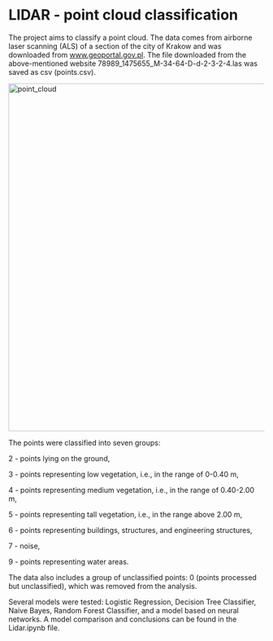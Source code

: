 # LIDAR - point cloud classification

The project aims to classify a point cloud. The data comes from airborne laser scanning (ALS) of a section of the city of Krakow and was downloaded from www.geoportal.gov.pl. The file downloaded from the above-mentioned website 78989_1475655_M-34-64-D-d-2-3-2-4.las was saved as csv (points.csv).

<img width="644" height="684" alt="point_cloud" src="https://github.com/user-attachments/assets/23e043f2-add8-4262-8e27-4ed48309b031" />

The points were classified into seven groups:

2 - points lying on the ground,

3 - points representing low vegetation, i.e., in the range of 0-0.40 m,

4 - points representing medium vegetation, i.e., in the range of 0.40-2.00 m,

5 - points representing tall vegetation, i.e., in the range above 2.00 m,

6 - points representing buildings, structures, and engineering structures,

7 - noise,

9 - points representing water areas.

The data also includes a group of unclassified points: 0 (points processed but unclassified), which was removed from the analysis. 

Several models were tested: Logistic Regression, Decision Tree Classifier, Naive Bayes, Random Forest Classifier, and a model based on neural networks. A model comparison and conclusions can be found in the Lidar.ipynb file.

